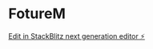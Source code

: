 # FotureM

[Edit in StackBlitz next generation editor ⚡️](https://stackblitz.com/~/github.com/brunofbrizolla/FotureM)